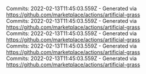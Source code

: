 Commits: 2022-02-13T11:45:03.559Z - Generated via https://github.com/marketplace/actions/artificial-grass
<br>
Commits: 2022-02-13T11:45:03.559Z - Generated via https://github.com/marketplace/actions/artificial-grass
<br>
Commits: 2022-02-13T11:45:03.559Z - Generated via https://github.com/marketplace/actions/artificial-grass
<br>
Commits: 2022-02-13T11:45:03.559Z - Generated via https://github.com/marketplace/actions/artificial-grass
<br>
Commits: 2022-02-13T11:45:03.559Z - Generated via https://github.com/marketplace/actions/artificial-grass
<br>
